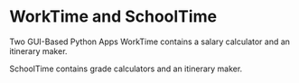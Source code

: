 # WorkTime and SchoolTime
 Two GUI-Based Python Apps
 WorkTime contains a salary calculator and an itinerary maker.

 SchoolTime contains grade calculators and an itinerary maker.


